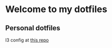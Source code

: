 # Welcome to my dotfiles

## Personal dotfiles

I3 config at
[this repo](https://github.com/hmaciasc/i3-config)
